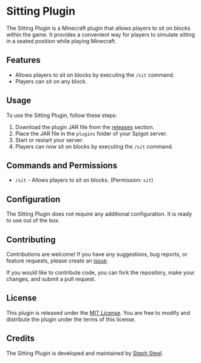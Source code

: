 # Sitting Plugin

The Sitting Plugin is a Minecraft plugin that allows players to sit on blocks within the game. It provides a convenient way for players to simulate sitting in a seated position while playing Minecraft.

## Features

- Allows players to sit on blocks by executing the `/sit` command.
- Players can sit on any block.

## Usage

To use the Sitting Plugin, follow these steps:

1. Download the plugin JAR file from the [releases](link-to-releases) section.
2. Place the JAR file in the `plugins` folder of your Spigot server.
3. Start or restart your server.
4. Players can now sit on  blocks by executing the `/sit` command.

## Commands and Permissions

- `/sit` - Allows players to sit on blocks. (Permission: `sit`)

## Configuration

The Sitting Plugin does not require any additional configuration. It is ready to use out of the box.

## Contributing

Contributions are welcome! If you have any suggestions, bug reports, or feature requests, please create an [issue](https://github.com/StephSteel/SittingPlugin/issues).

If you would like to contribute code, you can fork the repository, make your changes, and submit a pull request.

## License

This plugin is released under the [MIT License](https://github.com/StephSteel/SittingPlugin/blob/main/LICENSE). You are free to modify and distribute the plugin under the terms of this license.

## Credits

The Sitting Plugin is developed and maintained by [Steph Steel](https://github.com/StephSteel).

